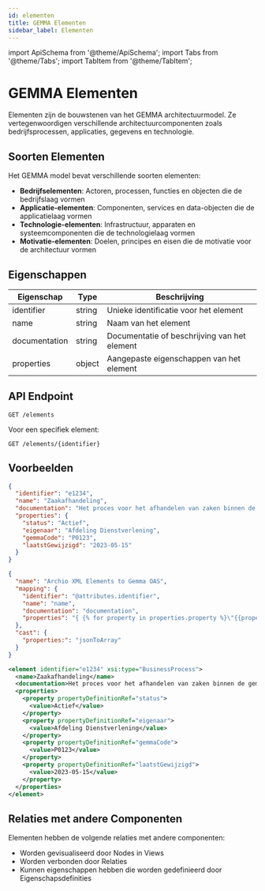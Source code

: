 ```yaml
---
id: elementen
title: GEMMA Elementen
sidebar_label: Elementen
---
```


import ApiSchema from '@theme/ApiSchema';
import Tabs from '@theme/Tabs';
import TabItem from '@theme/TabItem';

# GEMMA Elementen


Elementen zijn de bouwstenen van het GEMMA architectuurmodel. Ze vertegenwoordigen verschillende architectuurcomponenten zoals bedrijfsprocessen, applicaties, gegevens en technologie.

## Soorten Elementen

Het GEMMA model bevat verschillende soorten elementen:

- **Bedrijfselementen**: Actoren, processen, functies en objecten die de bedrijfslaag vormen
- **Applicatie-elementen**: Componenten, services en data-objecten die de applicatielaag vormen
- **Technologie-elementen**: Infrastructuur, apparaten en systeemcomponenten die de technologielaag vormen
- **Motivatie-elementen**: Doelen, principes en eisen die de motivatie voor de architectuur vormen

## Eigenschappen

| Eigenschap | Type | Beschrijving |
|------------|------|-------------|
| identifier | string | Unieke identificatie voor het element |
| name | string | Naam van het element |
| documentation | string | Documentatie of beschrijving van het element |
| properties | object | Aangepaste eigenschappen van het element |

## API Endpoint

```
GET /elements
```

Voor een specifiek element:

```
GET /elements/{identifier}
```

## Voorbeelden

<Tabs>
  <TabItem value="json" label="JSON Voorbeeld" default>

```json
{
  "identifier": "e1234",
  "name": "Zaakafhandeling",
  "documentation": "Het proces voor het afhandelen van zaken binnen de gemeente",
  "properties": {
    "status": "Actief",
    "eigenaar": "Afdeling Dienstverlening",
    "gemmaCode": "P0123",
    "laatstGewijzigd": "2023-05-15"
  }
}
```

  </TabItem>
  <TabItem value="mapping" label="Mapping Configuratie">

```json
{
  "name": "Archio XML Elements to Gemma OAS",
  "mapping": {
    "identifier": "@attributes.identifier",
    "name": "name",
    "documentation": "documentation",
    "properties": "{ {% for property in properties.property %}\"{{property['@attributes']['propertyDefinitionRef']}}\":\"{{property['value']}}\"{% if not loop.last %},{% endif %}{% endfor %} }"
  },
  "cast": {
    "properties:": "jsonToArray"
  }
}
```

  </TabItem>
  <TabItem value="xml" label="XML Input Voorbeeld">

```xml
<element identifier="e1234" xsi:type="BusinessProcess">
  <name>Zaakafhandeling</name>
  <documentation>Het proces voor het afhandelen van zaken binnen de gemeente</documentation>
  <properties>
    <property propertyDefinitionRef="status">
      <value>Actief</value>
    </property>
    <property propertyDefinitionRef="eigenaar">
      <value>Afdeling Dienstverlening</value>
    </property>
    <property propertyDefinitionRef="gemmaCode">
      <value>P0123</value>
    </property>
    <property propertyDefinitionRef="laatstGewijzigd">
      <value>2023-05-15</value>
    </property>
  </properties>
</element>
```

  </TabItem>
</Tabs>

## Relaties met andere Componenten

Elementen hebben de volgende relaties met andere componenten:

- Worden gevisualiseerd door Nodes in Views
- Worden verbonden door Relaties
- Kunnen eigenschappen hebben die worden gedefinieerd door Eigenschapsdefinities 